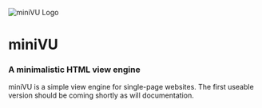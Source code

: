 ![miniVU Logo](https://github.com/shawnmcla/miniVU/blob/master/images/logo_small.png)

# miniVU
### A minimalistic HTML view engine

miniVU is a simple view engine for single-page websites. The first useable version should be coming shortly as will documentation.
